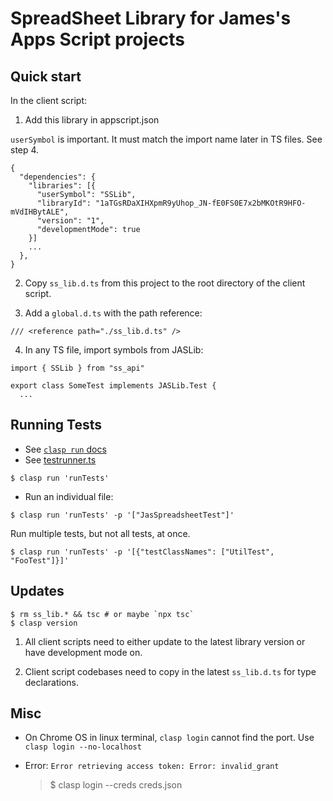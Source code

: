 # SpreadSheet Library for James's Apps Script projects

## Quick start

In the client script:

1. Add this library in appscript.json

`userSymbol` is important. It must match the import name later in TS files. See step 4.

```
{
  "dependencies": {
    "libraries": [{
      "userSymbol": "SSLib",
      "libraryId": "1aTGsRDaXIHXpmR9yUhop_JN-fE0FS0E7x2bMKOtR9HFO-mVdIHBytALE",
      "version": "1",
      "developmentMode": true
    }]
    ...
  },
}

```

2. Copy `ss_lib.d.ts` from this project to the root directory of the client script.

3. Add a `global.d.ts` with the path reference:

```
/// <reference path="./ss_lib.d.ts" />
```

4. In any TS file, import symbols from JASLib:

```
import { SSLib } from "ss_api"

export class SomeTest implements JASLib.Test {
  ...
```

## Running Tests

- See [`clasp run` docs](https://github.com/google/clasp/#run)
- See [testrunner.ts](https://github.com/jamesoguntebi/JAS_SS_Lib/blob/master/testing/testrunner.ts)

```
$ clasp run 'runTests'
```

- Run an individual file:

```
$ clasp run 'runTests' -p '["JasSpreadsheetTest"]'
```

Run multiple tests, but not all tests, at once.

```
$ clasp run 'runTests' -p '[{"testClassNames": ["UtilTest", "FooTest"]}]'
```

## Updates

```
$ rm ss_lib.* && tsc # or maybe `npx tsc`
$ clasp version
```

1. All client scripts need to either update to the latest library version or have development mode on.

2. Client script codebases need to copy in the latest `ss_lib.d.ts` for type declarations.

## Misc

- On Chrome OS in linux terminal, `clasp login` cannot find the port. Use `clasp login --no-localhost`

- Error: `Error retrieving access token: Error: invalid_grant`

    > $ clasp login --creds creds.json
